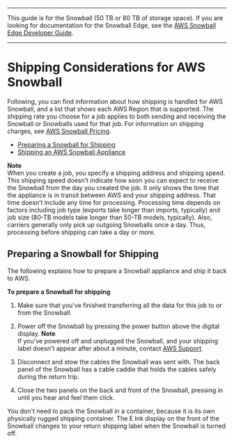 --------

This guide is for the Snowball \(50 TB or 80 TB of storage space\)\. If you are looking for documentation for the Snowball Edge, see the [AWS Snowball Edge Developer Guide](http://docs.aws.amazon.com/snowball/latest/developer-guide/whatisedge.html)\.

--------

# Shipping Considerations for AWS Snowball<a name="shipping"></a>

Following, you can find information about how shipping is handled for AWS Snowball, and a list that shows each AWS Region that is supported\. The shipping rate you choose for a job applies to both sending and receiving the Snowball or Snowballs used for that job\. For information on shipping charges, see [AWS Snowball Pricing](http://aws.amazon.com/snowball/pricing)\.


+ [Preparing a Snowball for Shipping](#appliance-shipping)
+ [Shipping an AWS Snowball Appliance](mailing-storage.md)

**Note**  
When you create a job, you specify a shipping address and shipping speed\. This shipping speed doesn’t indicate how soon you can expect to receive the Snowball from the day you created the job\. It only shows the time that the appliance is in transit between AWS and your shipping address\. That time doesn’t include any time for processing\. Processing time depends on factors including job type \(exports take longer than imports, typically\) and job size \(80\-TB models take longer than 50\-TB models, typically\)\. Also, carriers generally only pick up outgoing Snowballs once a day\. Thus, processing before shipping can take a day or more\.

## Preparing a Snowball for Shipping<a name="appliance-shipping"></a>

The following explains how to prepare a Snowball appliance and ship it back to AWS\.

**To prepare a Snowball for shipping**

1. Make sure that you've finished transferring all the data for this job to or from the Snowball\.

1. Power off the Snowball by pressing the power button above the digital display\.
**Note**  
If you've powered off and unplugged the Snowball, and your shipping label doesn't appear after about a minute, contact [AWS Support](https://aws.amazon.com/premiumsupport/)\.

1. Disconnect and stow the cables the Snowball was sent with\. The back panel of the Snowball has a cable caddie that holds the cables safely during the return trip\.

1. Close the two panels on the back and front of the Snowball, pressing in until you hear and feel them click\.

You don't need to pack the Snowball in a container, because it is its own physically rugged shipping container\. The E Ink display on the front of the Snowball changes to your return shipping label when the Snowball is turned off\.
